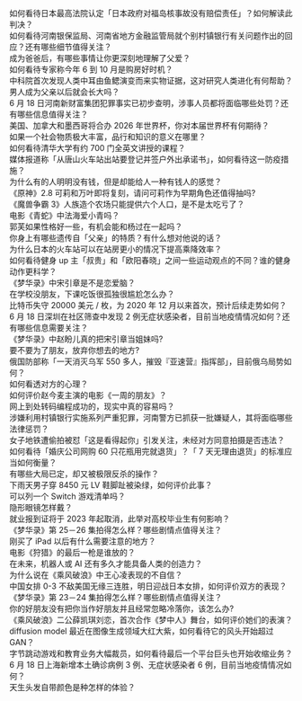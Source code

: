 如何看待日本最高法院认定「日本政府对福岛核事故没有赔偿责任」？如何解读此判决？  
如何看待河南银保监局、河南省地方金融监管局就个别村镇银行有关问题作出的回应？还有哪些细节值得关注？  
成为爸爸后，有哪些事情让你更深刻地理解了父爱？  
如何看待专家称今年 6 到 10 月是购房好时机？  
中科院首次发现人类中耳由鱼鳃演变而来实物证据，这对研究人类进化有何帮助？  
男人成为父亲以后就会长大吗？  
6 月 18 日河南新财富集团犯罪事实已初步查明，涉事人员都将面临哪些处罚？还有哪些信息值得关注？  
美国、加拿大和墨西哥将合办 2026 年世界杯，你对本届世界杯有何期待？  
如果一个社会物质极大丰富，品行和知识的意义在哪里？  
如何看待清华大学有约 700 门全英文讲授的课程？  
媒体报道称「从唐山火车站出站要登记并签户外出承诺书」，如何看待这一防疫措施？  
为什么有的人明明没有钱，但是却能给人一种有钱人的感觉？  
《原神》2.8 可莉和万叶即将复刻，请问可莉作为早期角色还值得抽吗?  
《魔兽争霸 3》人族造个农场只能提供六个人口，是不是太吃亏了？  
电影《青蛇》中法海爱小青吗？  
郭芙如果性格好一些，有机会能和杨过在一起吗？  
你身上有哪些遗传自「父亲」的特质？有什么想对他说的话？  
为什么日本的火车站可以在站房更小的情况下提高乘降效率？  
如何看待健身 up 主「叔贵」和「欧阳春晓」之间一些运动观点的不同？谁的健身动作更科学？  
《梦华录》中宋引章是不是恋爱脑？  
在学校没朋友，下课吃饭很孤独很尴尬怎么办？  
比特币失守 20000 美元 / 枚，为 2020 年 12 月以来首次，预计后续走势如何？  
6 月 18 日深圳在社区筛查中发现 2 例无症状感染者，目前当地疫情情况如何？还有哪些信息需要关注？  
《梦华录》中赵盼儿真的把宋引章当姐妹吗?  
要不要为了朋友，放弃你想去的地方?  
俄国防部称「一天消灭乌军 550 多人，摧毁『亚速营』指挥部」，目前俄乌局势如何？  
如何看透对方的心理？  
如何评价赵今麦主演的电影《一周的朋友》？  
网上到处转码编程成功的，现实中真的容易吗？  
涉嫌利用村镇银行实施系列严重犯罪，河南警方已抓获一批嫌疑人，其将面临哪些法律惩罚？  
女子地铁遭偷拍被怼「这是看得起你」引发关注，未经对方同意拍摄是否违法？  
如何看待「婚庆公司网购 60 只花瓶用完就退货」？「 7 天无理由退货」的标准应当如何衡量？  
有哪些大局已定，却又被极限反杀的操作？  
下雨天男子穿 8450 元 LV 鞋脚趾被染绿，如何评价此事？  
可以列一个 Switch 游戏清单吗？  
隐形眼镜怎样戴？  
就业报到证将于 2023 年起取消，此举对高校毕业生有何影响？  
《梦华录》第 25－26 集拍得怎么样？哪些剧情点值得关注？  
刚买了 iPad 以后有什么需要注意的地方？  
电影《狩猎》的最后一枪是谁放的？  
在未来，机器人或 AI 还有多久才能具备人类的创造力？  
为什么说在《乘风破浪》中王心凌表现的不自信？  
中国女排 0-3 不敌美国无缘三连胜，明日迎战日本女排，如何评价双方的表现？  
《梦华录》第 23－24 集拍得怎么样？哪些剧情点值得关注？  
你的好朋友没有把你当作好朋友并且经常忽略冷落你，该怎么办?  
《乘风破浪》二公薛凯琪刘恋，首次合作《梦中人》舞台，如何评价她们的表演？  
diffusion model 最近在图像生成领域大红大紫，如何看待它的风头开始超过 GAN？  
字节跳动游戏和教育业务大幅裁员，如何看待最后一个平台巨头也开始收缩业务？  
6 月 18 日上海新增本土确诊病例 3 例、无症状感染者 6 例，目前当地疫情情况如何？  
天生头发自带颜色是种怎样的体验？  
